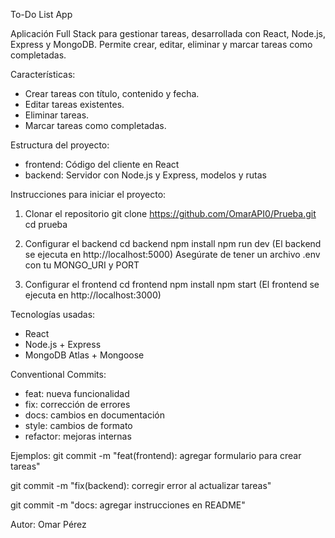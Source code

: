 To-Do List App

Aplicación Full Stack para gestionar tareas, desarrollada con React, Node.js, Express y MongoDB.
Permite crear, editar, eliminar y marcar tareas como completadas.

Características:
- Crear tareas con título, contenido y fecha.
- Editar tareas existentes.
- Eliminar tareas.
- Marcar tareas como completadas.

Estructura del proyecto:
- frontend: Código del cliente en React
- backend: Servidor con Node.js y Express, modelos y rutas

Instrucciones para iniciar el proyecto:

1. Clonar el repositorio
   git clone https://github.com/OmarAPI0/Prueba.git
   cd prueba

2. Configurar el backend
   cd backend
   npm install
   npm run dev
   (El backend se ejecuta en http://localhost:5000)
   Asegúrate de tener un archivo .env con tu MONGO_URI y PORT

3. Configurar el frontend
   cd frontend
   npm install
   npm start
   (El frontend se ejecuta en http://localhost:3000)

Tecnologías usadas:
- React
- Node.js + Express
- MongoDB Atlas + Mongoose

Conventional Commits:
- feat: nueva funcionalidad
- fix: corrección de errores
- docs: cambios en documentación
- style: cambios de formato
- refactor: mejoras internas

Ejemplos:
git commit -m "feat(frontend): agregar formulario para crear tareas"

git commit -m "fix(backend): corregir error al actualizar tareas"

git commit -m "docs: agregar instrucciones en README"

Autor:
Omar Pérez
